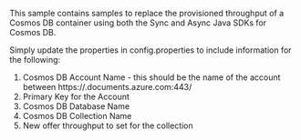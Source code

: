 This sample contains samples to replace the provisioned throughput of a Cosmos DB container using both the Sync and Async Java SDKs for Cosmos DB.

Simply update the properties in config.properties to include information for the following:
1. Cosmos DB Account Name - this should be the name of the account between https://<account name>.documents.azure.com:443/
2. Primary Key for the Account
3. Cosmos DB Database Name
4. Cosmos DB Collection Name
5. New offer throughput to set for the collection